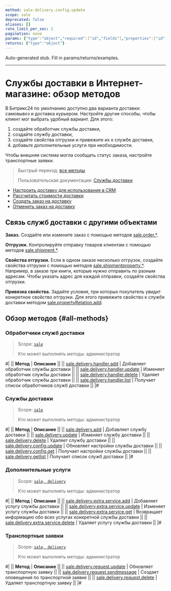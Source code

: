 ```yaml
---
method: sale.delivery.config.update
scope: sale
deprecated: false
aliases: []
rate_limit_per_sec: 2
pagination: none
params: {"type":"object","required":["id","fields"],"properties":{"id":{"type":"integer"},"fields":{"type":"object"}}}
returns: {"type":"object"}
---
```


Auto-generated stub. Fill in params/returns/examples.

---

# Службы доставки в Интернет-магазине: обзор методов

В Битрикс24 по умолчанию доступно два варианта доставки: самовывоз и доставка курьером. Настройте другие способы, чтобы клиент мог выбрать удобный вариант. Для этого:

1. создайте обработчик службы доставки,
2. создайте службу доставки,
3. создайте свойства отгрузки и привяжите их к службе доставки,
4. добавьте дополнительные услуги при необходимости.

Чтобы внешняя система могла сообщать статус заказа, настройте транспортные заявки.

> Быстрый переход: [все методы](#all-methods)
> 
> Пользовательская документация: [Службы доставки](https://helpdesk.bitrix24.ru/open/17225250/)



- [Настроить доставку для использования в CRM](../../../tutorials/sale/delivery-in-crm.md)
- [Рассчитать стоимости доставки](./webhooks/calculate.md)
- [Создать заказ на доставку](./webhooks/create-delivery-request.md)
- [Отменить заказ на доставку](./webhooks/cancel-delivery-request.md)



## Связь служб доставки с другими объектами

**Заказ.** Создайте или измените заказ с помощью методов [sale.order.*](../order/index.md).

**Отгрузки.** Контролируйте отправку товаров клиентам с помощью методов [sale.shipment.*](../shipment/index.md).

**Свойства отгрузки.** Если в одном заказе несколько отгрузок, создайте свойства отгрузки с помощью методов [sale.shipmentproperty.*](../shipment-property/index.md). Например, в заказе три книги, которые нужно отправить по разным адресам. Чтобы указать адрес для каждой отправки, создайте свойства отгрузки.

**Привязка свойства.** Задайте условия, при которых покупатель увидит конкретное свойство отгрузки. Для этого привяжите свойство к службе доставки методом [sale.propertyRelation.add](../property-relation/sale-property-relation-add.md).

## Обзор методов {#all-methods}

### Обработчики служб доставки

> Scope: [`sale`](../../scopes/permissions.md)
>
> Кто может выполнять методы: администратор

#|
|| **Метод** | **Описание** ||
|| [sale.delivery.handler.add](./handler/sale-delivery-handler-add.md) | Добавляет обработчик службы доставки ||
|| [sale.delivery.handler.update](./handler/sale-delivery-handler-update.md) | Изменяет обработчик службы доставки ||
|| [sale.delivery.handler.delete](./handler/sale-delivery-handler-delete.md) | Удаляет обработчик службы доставки ||
|| [sale.delivery.handler.list](./handler/sale-delivery-handler-list.md) | Получает список обработчиков служб доставки ||
|#

### Службы доставки

> Scope: [`sale`](../../scopes/permissions.md)
>
> Кто может выполнять методы: администратор

#|
|| **Метод** | **Описание** ||
|| [sale.delivery.add](./delivery/sale-delivery-add.md) | Добавляет службу доставки ||
|| [sale.delivery.update](./delivery/sale-delivery-update.md) | Изменяет службу доставки ||
|| [sale.delivery.delete](./delivery/sale-delivery-delete.md) | Удаляет службу доставки ||
|| [sale.delivery.config.update](./delivery/sale-delivery-config-update.md) | Обновляет настройки службы доставки ||
|| [sale.delivery.config.get](./delivery/sale-delivery-config-get.md) | Получает настройки службы доставки ||
|| [sale.delivery.getlist](./delivery/sale-delivery-get-list.md) | Получает список служб доставки ||
|#

### Дополнительные услуги

> Scope: [`sale, delivery`](../../scopes/permissions.md)
>
> Кто может выполнять методы: администратор

#|
|| **Метод** | **Описание** ||
|| [sale.delivery.extra.service.add](./extra-service/sale-delivery-extra-service-add.md) | Добавляет услугу службы доставки ||
|| [sale.delivery.extra.service.update](./extra-service/sale-delivery-extra-service-update.md) | Изменяет услугу службы доставки ||
|| [sale.delivery.extra.service.get](./extra-service/sale-delivery-extra-service-get.md) | Возвращает информацию обо всех услугах конкретной службы доставки ||
|| [sale.delivery.extra.service.delete](./extra-service/sale-delivery-extra-service-delete.md) | Удаляет услугу службы доставки ||
|#

### Транспортные заявки

> Scope: [`sale, delivery`](../../scopes/permissions.md)
>
> Кто может выполнять методы: администратор

#|
|| **Метод** | **Описание** ||
|| [sale.delivery.request.update](./delivery-request/sale-delivery-request-update.md) | Обновляет транспортную заявку ||
|| [sale.delivery.request.sendmessage](./delivery-request/sale-delivery-request-send-message.md) | Создает оповещения по транспортной заявке ||
|| [sale.delivery.request.delete](./delivery-request/sale-delivery-request-delete.md) | Удаляет транспортную заявку ||
|#

